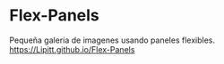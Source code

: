 # Flex-Panels
Pequeña galeria de imagenes usando paneles flexibles. https://Lipitt.github.io/Flex-Panels


